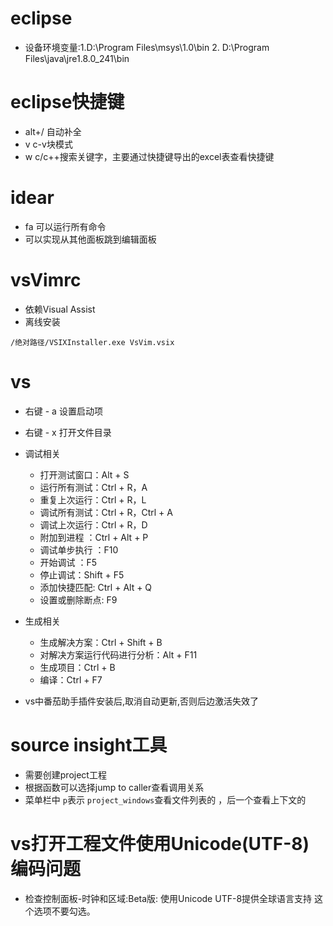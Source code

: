 # eclipse

- 设备环境变量:1.D:\Program Files\msys\1.0\bin 2. D:\Program Files\java\jre1.8.0_241\bin

# eclipse快捷键

- alt+/ 自动补全
- <leader>v c-v块模式
- <leader>w c/c++搜索关键字，主要通过快捷键导出的excel表查看快捷键

# idear

- <leaderf>fa 可以运行所有命令
- <esc>可以实现从其他面板跳到编辑面板

# vsVimrc

- 依赖Visual Assist
- 离线安装

```
/绝对路径/VSIXInstaller.exe VsVim.vsix
```

# vs

- 右键 - a 设置启动项
- 右键 - x 打开文件目录
- 调试相关
  - 打开测试窗口：Alt + S
  - 运行所有测试：Ctrl + R，A
  - 重复上次运行：Ctrl + R，L
  - 调试所有测试：Ctrl + R，Ctrl + A
  - 调试上次运行：Ctrl + R，D
  - 附加到进程 ：Ctrl + Alt + P
  - 调试单步执行 ：F10
  - 开始调试 ：F5 　
  - 停止调试：Shift + F5 　　
  - 添加快捷匹配: Ctrl + Alt + Q
  - 设置或删除断点: F9
- 生成相关
  - 生成解决方案：Ctrl + Shift + B
  - 对解决方案运行代码进行分析：Alt + F11
  - 生成项目：Ctrl + B
  - 编译：Ctrl + F7

- vs中番茄助手插件安装后,取消自动更新,否则后边激活失效了

# source insight工具

- 需要创建project工程
- 根据函数可以选择jump to caller查看调用关系
- 菜单栏中 `p`表示 `project_windows`查看文件列表的 ，后一个查看上下文的

# vs打开工程文件使用Unicode(UTF-8)编码问题

- 检查控制面板-时钟和区域:Beta版: 使用Unicode UTF-8提供全球语言支持 这个选项不要勾选。
